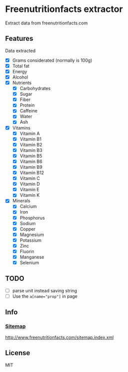 <!--
  Created at: 09/24/2021 20:35:40 Friday
  Modified at: 09/24/2021 11:27:36 PM Friday

        Copyright (C) 2021 Thiago Navarro
  See file "license" for details about copyright
-->

# Freenutritionfacts extractor

Extract data from freenutritionfacts.com

## Features

Data extracted
- [x] Grams considerated (normally is 100g)
- [x] Total fat
- [x] Energy
- [x] Alcohol
- [x] Nutrients
  - [x] Carbohydrates
  - [x] Sugar
  - [x] Fiber
  - [x] Protein
  - [x] Caffeine
  - [x] Water
  - [x] Ash
- [x] Vitamins
  - [x] Vitamin A
  - [x] Vitamin B1
  - [x] Vitamin B2
  - [x] Vitamin B3
  - [x] Vitamin B5
  - [x] Vitamin B6
  - [x] Vitamin B9
  - [x] Vitamin B12
  - [x] Vitamin C
  - [x] Vitamin D
  - [x] Vitamin E
  - [x] Vitamin K
- [x] Minerals
  - [x] Calcium
  - [x] Iron
  - [x] Phosphorus
  - [x] Sodium
  - [x] Copper
  - [x] Magnesium
  - [x] Potassium
  - [x] Zinc
  - [x] Fluorin
  - [x] Manganese
  - [x] Selenium

## TODO

- [ ] parse unit instead saving string
- [ ] Use the `a[name="prop"]` in page

## Info

### [Sitemap](http://www.freenutritionfacts.com/sitemap.index.xml)

http://www.freenutritionfacts.com/sitemap.index.xml

## License

MIT
